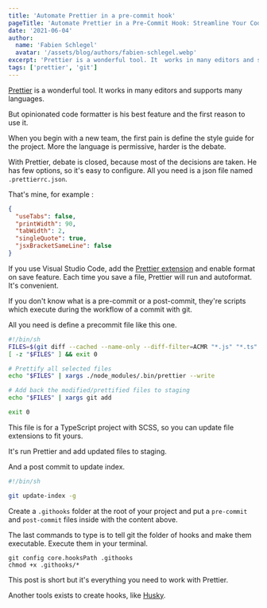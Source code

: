 ```yaml
---
title: 'Automate Prettier in a pre-commit hook'
pageTitle: 'Automate Prettier in a Pre-Commit Hook: Streamline Your Code Formatting Process'
date: '2021-06-04'
author:
  name: 'Fabien Schlegel'
  avatar: '/assets/blog/authors/fabien-schlegel.webp'
excerpt: 'Prettier is a wonderful tool. It  works in many editors and supports many languages. But opinionated is his best feature and the first reason to use it.'
tags: ['prettier', 'git']
---
```


[Prettier](https://prettier.io/) is a wonderful tool. It works in many editors and supports many languages.

But opinionated code formatter is his best feature and the first reason to use it.

When you begin with a new team, the first pain is define the style guide for the project. More the language is permissive, harder is the debate.

With Prettier, debate is closed, because most of the decisions are taken. He has few options, so it's easy to configure. All you need is a json file named `.prettierrc.json`.

That's mine, for example :

```json
{
  "useTabs": false,
  "printWidth": 90,
  "tabWidth": 2,
  "singleQuote": true,
  "jsxBracketSameLine": false
}
```

If you use Visual Studio Code, add the [Prettier extension](https://marketplace.visualstudio.com/items?itemName=esbenp.prettier-vscode) and enable format on save feature. Each time you save a file, Prettier will run and autoformat. It's convenient.

If you don't know what is a pre-commit or a post-commit, they're scripts which execute during the workflow of a commit with git.

All you need is define a precommit file like this one.

```bash
#!/bin/sh
FILES=$(git diff --cached --name-only --diff-filter=ACMR "*.js" "*.ts" "*.tsx" "*.scss" | sed 's| |\\ |g')
[ -z "$FILES" ] && exit 0

# Prettify all selected files
echo "$FILES" | xargs ./node_modules/.bin/prettier --write

# Add back the modified/prettified files to staging
echo "$FILES" | xargs git add

exit 0
```

This file is for a TypeScript project with SCSS, so you can update file extensions to fit yours.

It's run Prettier and add updated files to staging.

And a post commit to update index.

```bash
#!/bin/sh

git update-index -g
```

Create a `.githooks` folder at the root of your project and put a `pre-commit` and `post-commit` files inside with the content above.

The last commands to type is to tell git the folder of hooks and make them executable. Execute them in your terminal.

```shell
git config core.hooksPath .githooks
chmod +x .githooks/*
```

This post is short but it's everything you need to work with Prettier.

Another tools exists to create hooks, like [Husky](https://typicode.github.io/husky/#/).
